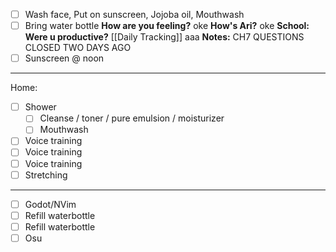 - [ ] Wash face, Put on sunscreen, Jojoba oil, Mouthwash
- [ ] Bring water bottle
**How are you feeling?**
oke
**How's Ari?**
oke
**School: Were u productive?** [[Daily Tracking]]
aaa
**Notes:**
CH7 QUESTIONS CLOSED TWO DAYS AGO
- [ ] Sunscreen @ noon
---
Home:
- [ ] Shower
	- [ ] Cleanse / toner / pure emulsion / moisturizer
	- [ ] Mouthwash
- [ ] Voice training
- [ ] Voice training
- [ ] Voice training
- [ ] Stretching
---
- [ ] Godot/NVim
- [ ] Refill waterbottle
- [ ] Refill waterbottle
- [ ] Osu
